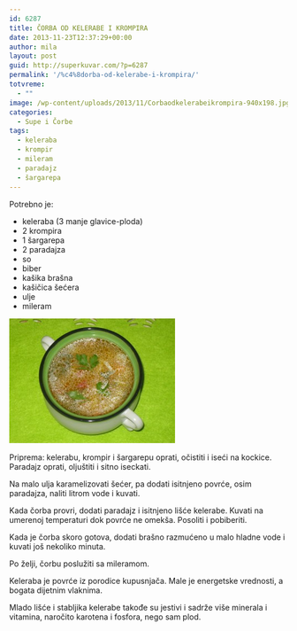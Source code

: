 ```yaml
---
id: 6287
title: ČORBA OD KELERABE I KROMPIRA
date: 2013-11-23T12:37:29+00:00
author: mila
layout: post
guid: http://superkuvar.com/?p=6287
permalink: '/%c4%8dorba-od-kelerabe-i-krompira/'
totvreme:
  - ""
image: /wp-content/uploads/2013/11/Corbaodkelerabeikrompira-940x198.jpg
categories:
  - Supe i Čorbe
tags:
  - keleraba
  - krompir
  - mileram
  - paradajz
  - šargarepa
---
```

Potrebno je:

  * keleraba (3 manje glavice-ploda)
  * 2 krompira
  * 1 šargarepa
  * 2 paradajza
  * so
  * biber
  * kašika brašna
  * kašičica šećera
  * ulje
  * mileram

[<img class="alignnone size-medium wp-image-6288" src="/wp-content/uploads/2013/11/Corbaodkelerabeikrompira-300x225.jpg" alt="Corbaodkelerabeikrompira" width="300" height="225" />](/wp-content/uploads/2013/11/Corbaodkelerabeikrompira.jpg)

Priprema: kelerabu, krompir i šargarepu oprati, očistiti i iseći na kockice. Paradajz oprati, oljuštiti i sitno iseckati.

Na malo ulja karamelizovati šećer, pa dodati isitnjeno povrće, osim paradajza, naliti litrom vode i kuvati.

Kada čorba provri, dodati paradajz i isitnjeno lišće kelerabe. Kuvati na umerenoj temperaturi dok povrće ne omekša. Posoliti i pobiberiti.

Kada je čorba skoro gotova, dodati brašno razmućeno u malo hladne vode i kuvati još nekoliko minuta.

Po želji, čorbu poslužiti sa mileramom.

Keleraba je povrće iz porodice kupusnjača. Male je energetske vrednosti, a bogata dijetnim vlaknima.

Mlado lišće i stabljika kelerabe takođe su jestivi i sadrže više minerala i vitamina, naročito karotena i fosfora, nego sam plod.